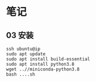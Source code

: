 # 笔记

## 03 安装

```
ssh ubuntu@ip
sudo apt update
sudo apt install build-essential
sudo apt install python3.8
wget ..//miniconda-python3.8
bash ....sh

```


